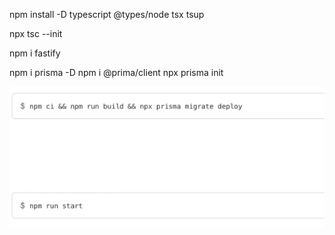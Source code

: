 npm install -D typescript @types/node tsx tsup

npx tsc --init
<!-- Muda para es2020 -->

npm i fastify

npm i prisma -D
npm i @prima/client
npx prisma init

![alt text](image.png)
